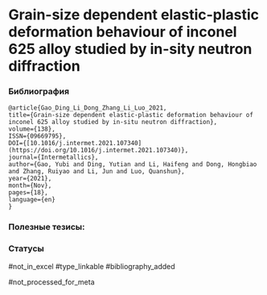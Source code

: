 # Grain-size dependent elastic-plastic deformation behaviour of inconel 625 alloy studied by in-sity neutron diffraction

### Библиография
```
@article{Gao_Ding_Li_Dong_Zhang_Li_Luo_2021,
title={Grain-size dependent elastic-plastic deformation behaviour of inconel 625 alloy studied by in-situ neutron diffraction},
volume={138},
ISSN={09669795},
DOI={[10.1016/j.intermet.2021.107340](https://doi.org/10.1016/j.intermet.2021.107340)},
journal={Intermetallics},
author={Gao, Yubi and Ding, Yutian and Li, Haifeng and Dong, Hongbiao and Zhang, Ruiyao and Li, Jun and Luo, Quanshun},
year={2021},
month={Nov},
pages={18},
language={en}
}
```

### Полезные тезисы:

### Статусы
#not_in_excel 
#type_linkable 
#bibliography_added

#not_processed_for_meta
